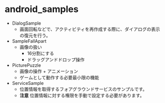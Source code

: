 # android_samples

- DialogSample
  - 画面回転などで、アクティビティを再作成する際に、ダイアログの表示の復元を行う。
- SampleFallApart
  - 画像の扱い
    - 16分割にする
    - ドラッグアンドドロップ操作
- PicturePuzzle
  - 画像の操作 + アニメーション
  - ゲームとして動作する必要最小限の機能
- ServiceSample
  - 位置情報を取得するフォアグラウンドサービスのサンプルです。
  - **注意** 位置情報に対する権限を手動で設定する必要があります。
